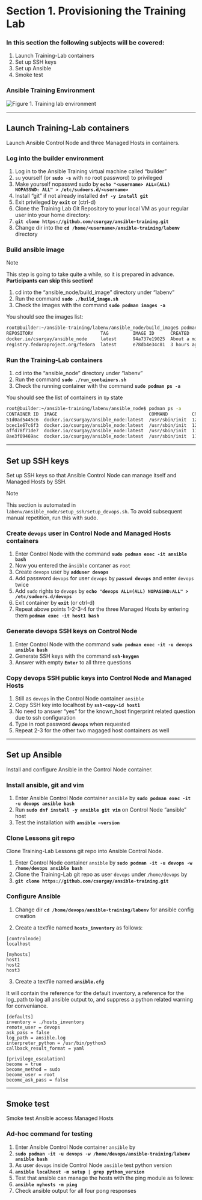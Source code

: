 # Section 1. Provisioning the Training Lab

### In this section the following subjects will be covered:

1.	Launch Training-Lab containers
2.	Set up SSH keys 
3.	Set up Ansible
4.	Smoke test

### Ansible Training Environment

![Figure 1. Training lab environment](https://csurgay.com/ansible/labenv.png)

---
## Launch Training-Lab containers

Launch Ansible Control Node and three Managed Hosts in containers.

### Log into the builder environment

1.	Log in to the Ansible Training virtual machine called “builder”
2.	`su` yourself (or **`sudo -s`** with no root password) to privileged
3.	Make yourself nopasswd sudo by **`echo "<username> ALL=(ALL) NOPASSWD: ALL" > /etc/sudoers.d/<username>`**
4.	Install “git” if not already installed **`dnf -y install git`**
5.	Exit privileged by **`exit`** or (ctrl-d)
6.	Clone the Training Lab Git Repository to your local VM as your regular user into your home directory:
7.	**`git clone https://github.com/csurgay/ansible-training.git`**
8.	Change dir into the **`cd /home/<username>/ansible-training/labenv`** directory

### Build ansible image

> [!NOTE]
> This step is going to take quite a while, so it is prepared in advance. **Participants can skip this section!**

1.	cd into the “ansible_node/build_image” directory under “labenv”
2.	Run the command **`sudo ./build_image.sh`**
3.	Check the images with the command **`sudo podman images -a`**

You should see the images list:

```bash
root@builder:~/ansible-training/labenv/ansible_node/build_image$ podman images -a
REPOSITORY                         TAG         IMAGE ID      CREATED             SIZE
docker.io/csurgay/ansible_node     latest      94a737e19025  About a minute ago  1.05 GB
registry.fedoraproject.org/fedora  latest      e78db4e34c81  3 hours ago         170 MB
```

### Run the Training-Lab containers

1.	cd into the “ansible_node” directory under “labenv”
2.	Run the command **`sudo ./run_containers.sh`**
3.	Check the running container with the command **`sudo podman ps -a`**

You should see the list of containers in `Up` state

```bash
root@builder:~/ansible-training/labenv/ansible_node$ podman ps -a
CONTAINER ID  IMAGE                                  COMMAND         CREATED         STATUS         PORTS                                               NAMES
51d0ad5445c6  docker.io/csurgay/ansible_node:latest  /usr/sbin/init  12 seconds ago  Up 13 seconds  0.0.0.0:2020->22/tcp, 22/tcp                        ansible
bcec1e67c6f3  docker.io/csurgay/ansible_node:latest  /usr/sbin/init  12 seconds ago  Up 12 seconds  0.0.0.0:2021->22/tcp, 0.0.0.0:8081->80/tcp, 22/tcp  host1
affd78f71de7  docker.io/csurgay/ansible_node:latest  /usr/sbin/init  11 seconds ago  Up 12 seconds  0.0.0.0:2022->22/tcp, 0.0.0.0:8082->80/tcp, 22/tcp  host2
8ae3f09469ac  docker.io/csurgay/ansible_node:latest  /usr/sbin/init  11 seconds ago  Up 12 seconds  0.0.0.0:2023->22/tcp, 0.0.0.0:8083->80/tcp, 22/tcp  host3
```

---
## Set up SSH keys

Set up SSH keys so that Ansible Control Node can manage itself and Managed Hosts by SSH.

> [!NOTE]
> This section is automated in `labenv/ansible_node/setup_ssh/setup_devops.sh`. To avoid subsequent manual repetition,
> run this with sudo.

### Create `devops` user in Control Node and Managed Hosts containers

1.	Enter Control Node with the command **`sudo podman exec -it ansible bash`**
2.  Now you entered the `änsible` contaner as `root`
3.  Create `devops` user by **`adduser devops`**
4.  Add password `devops` for user `devops` by **`passwd devops`** and enter `devops` twice
5.  Add `sudo` rights to `devops` by **`echo "devops ALL=(ALL) NOPASSWD:ALL" > /etc/sudoers.d/devops`**
6.  Exit container by **`exit`** (or ctrl-d)
7.  Repeat above points 1-2-3-4 for the three Managed Hosts by entering them **`podman exec -it host1 bash`**

### Generate devops SSH keys on Control Node

1.	Enter Control Node with the command **`sudo podman exec -it -u devops ansible bash`**
2.	Generate SSH keys with the command **`ssh-keygen`**
3.	Answer with empty **`Enter`** to all three questions

### Copy devops SSH public keys into Control Node and Managed Hosts

1.	Still as `devops` in the Control Node container `ansible`
2.	Copy SSH key into localhost by **`ssh-copy-id host1`**
3.	No need to answer “yes” for the known_host fingerprint related question due to ssh configuration
4.	Type in root password **`devops`** when requested
5.	Repeat 2-3 for the other two magaged host containers as well

---
## Set up Ansible

Install and configure Ansible in the Control Node container.

### Install ansible, git and vim

1.  Enter Ansible Control Node container `ansible` by **`sudo podman exec -it -u devops ansible bash`**
2.	Run **`sudo dnf install -y ansible git vim`** on Control Node “ansible” host
3.	Test the installation with **`ansible –version`**

### Clone Lessons git repo

Clone Training-Lab Lessons git repo into Ansible Control Node.

1.  Enter Control Node container `ansible` by **`sudo podman -it -u devops -w /home/devops ansible bash`**
2.  Clone the Training-Lab git repo as user `devops` under `/home/devops` by
3.  **`git clone https://github.com/csurgay/ansible-training.git`**

### Configure Ansible

1. Change dir **`cd /home/devops/ansible-training/labenv`** for ansible config creation

2.	Create a textfile named **`hosts_inventory`** as follows:

```
[controlnode]
localhost

[myhosts]
host1
host2
host3
```

3.	Create a textfile named **`ansible.cfg`**

It will contain the reference for the default inventory,
a reference for the log_path to log all ansible output to,
and suppress a python related warning for conveniance.

```
[defaults]
inventory = ./hosts_inventory
remote_user = devops
ask_pass = false
log_path = ansible.log
interpreter_python = /usr/bin/python3
callback_result_format = yaml

[privilege_escalation]
become = true
become_method = sudo
become_user = root
become_ask_pass = false
```

---
## Smoke test

Smoke test Ansible access Managed Hosts

### Ad-hoc command for testing

1.  Enter Ansible Control Node container `ansible` by
2.  **`sudo podman -it -u devops -w /home/devops/ansible-training/labenv ansible bash`**
3.	As user `devops` inside Control Node `ansible` test python version
4.	**`ansible localhost -m setup | grep python_version`** 
5.	Test that ansible can manage the hosts with the ping module as follows:
6.	**`ansible myhosts -m ping`**
7.	Check ansible output for all four pong responses

